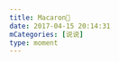 ```yaml
---
title: Macaron🍬
date: 2017-04-15 20:14:31
mCategories: [说说]
type: moment
---
```


<div id="pics-20170415201431"></div>

<script src="/lib/moment/pics.js"></script>
<script>
var data = [
    {"link": "2017-04-15_000000.jpeg", "type": "shuoshuo"},
    {"link": "2017-04-15_000001.jpeg", "type": "shuoshuo"},
    {"link": "2017-04-15_000002.jpeg", "type": "shuoshuo"}
];
picsRender(data, "pics-20170415201431");
</script>
